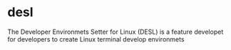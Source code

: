 # desl

The Developer Environmets Setter for Linux
(DESL) is a feature developet for developers
to create Linux terminal develop environmets
